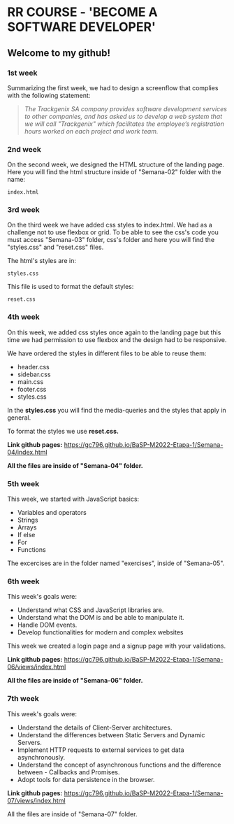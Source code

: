 # RR COURSE - 'BECOME A SOFTWARE DEVELOPER'

## Welcome to my github!

### 1st week

Summarizing the first week, we had to design a screenflow that complies with the following statement:

> _The Trackgenix SA company provides software development services to other companies, and has asked us to develop a web system that we will call "Trackgenix"  which facilitates the employee’s registration hours worked on each project and work team._

### 2nd week
On the second week, we designed the HTML structure of the landing page.
Here you will find the html structure inside of "Semana-02" folder with the name:
```
index.html
```
### 3rd week

On the third week we have added css styles to index.html.
We had as a challenge not to use flexbox or grid.
To be able to see the css's code you must access "Semana-03" folder, css's folder and here you will find the "styles.css" and "reset.css" files.

The html's styles are in:
```
styles.css
```
This file is used to format the default styles:
```
reset.css
```
### 4th week

On this week, we added css styles once again to the landing page but this time we had permission to use flexbox and the design had to be responsive.

We have ordered the styles in different files to be able to reuse them:

- header.css
- sidebar.css
- main.css
- footer.css
- styles.css

In the **styles.css** you will find the media-queries and the styles that apply in general.

To format the styles we use **reset.css.**

**Link github pages:** https://gc796.github.io/BaSP-M2022-Etapa-1/Semana-04/index.html

**All the files are inside of "Semana-04" folder.**

### 5th week

This week, we started with JavaScript basics:

- Variables and operators
- Strings
- Arrays
- If else
- For
- Functions

The excercises are in the folder named "exercises", inside of "Semana-05".

### 6th week

This week's goals were:

- Understand what CSS and JavaScript libraries are.
- Understand what the DOM is and be able to manipulate it.
- Handle DOM events.
- Develop functionalities for modern and complex websites

This week we created a login page and a signup page with your validations.

**Link github pages:** https://gc796.github.io/BaSP-M2022-Etapa-1/Semana-06/views/index.html

**All the files are inside of "Semana-06" folder.**

### 7th week

This week's goals were:

- Understand the details of Client-Server architectures.
- Understand the differences between Static Servers and Dynamic Servers.
- Implement HTTP requests to external services to get data asynchronously.
- Understand the concept of asynchronous functions and the difference between - Callbacks and Promises.
- Adopt tools for data persistence in the browser.

**Link github pages:** https://gc796.github.io/BaSP-M2022-Etapa-1/Semana-07/views/index.html

All the files are inside of "Semana-07" folder.